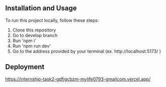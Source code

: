 ## Installation and Usage

To run this project locally, follow these steps:

1. Clone this repository
2. Go to develop branch
3. Run 'npm i'
4. Run 'npm run dev'
5. Go to the address provided by your terminal (ex. http://localhost:5173/ )

## Deployment

https://internship-task2-gdfjgcbzm-mylife0793-gmailcom.vercel.app/
